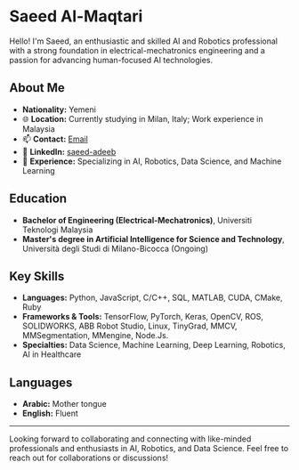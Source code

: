 # Saeed Al-Maqtari

Hello! I'm Saeed, an enthusiastic and skilled AI and Robotics professional with a strong foundation in electrical-mechatronics engineering and a passion for advancing human-focused AI technologies.

## About Me
- **Nationality:** Yemeni
- 🌐 **Location:** Currently studying in Milan, Italy; Work experience in Malaysia
- 📫 **Contact:** [Email](mailto:saeedbenadeeb@gmail.com)
- 📄 **LinkedIn:** [saeed-adeeb](https://www.linkedin.com/in/saeed-adeeb/)
- 💼 **Experience:** Specializing in AI, Robotics, Data Science, and Machine Learning

## Education
- **Bachelor of Engineering (Electrical-Mechatronics)**, Universiti Teknologi Malaysia
- **Master's degree in Artificial Intelligence for Science and Technology**, Università degli Studi di Milano-Bicocca (Ongoing)


## Key Skills
- **Languages:** Python, JavaScript, C/C++, SQL, MATLAB, CUDA, CMake, Ruby
- **Frameworks & Tools:** TensorFlow, PyTorch, Keras, OpenCV, ROS, SOLIDWORKS, ABB Robot Studio, Linux, TinyGrad, MMCV, MMSegmentation, MMengine, Node.Js.
- **Specialties:** Data Science, Machine Learning, Deep Learning, Robotics, AI in Healthcare


## Languages
- **Arabic:** Mother tongue
- **English:** Fluent

---

Looking forward to collaborating and connecting with like-minded professionals and enthusiasts in AI, Robotics, and Data Science. Feel free to reach out for collaborations or discussions!

